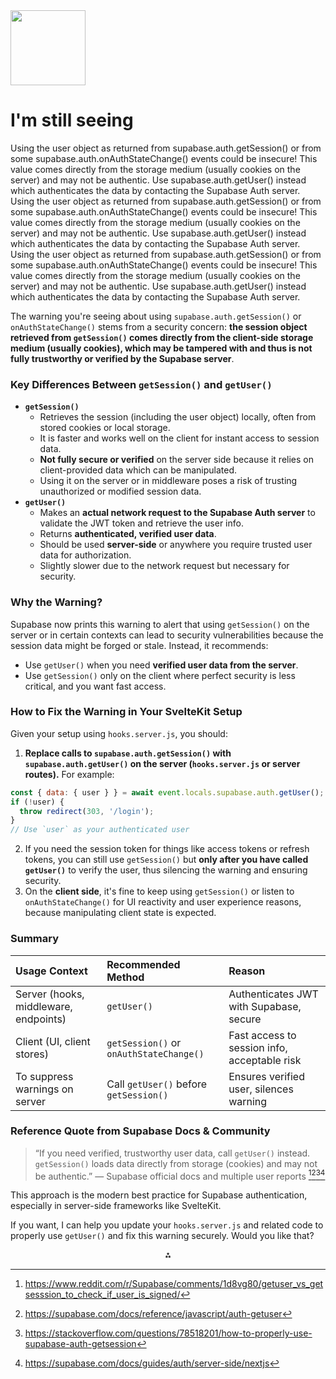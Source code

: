 <img src="https://r2cdn.perplexity.ai/pplx-full-logo-primary-dark%402x.png" class="logo" width="120"/>

# I'm still seeing

Using the user object as returned from supabase.auth.getSession() or from some supabase.auth.onAuthStateChange() events could be insecure! This value comes directly from the storage medium (usually cookies on the server) and may not be authentic. Use supabase.auth.getUser() instead which authenticates the data by contacting the Supabase Auth server.
Using the user object as returned from supabase.auth.getSession() or from some supabase.auth.onAuthStateChange() events could be insecure! This value comes directly from the storage medium (usually cookies on the server) and may not be authentic. Use supabase.auth.getUser() instead which authenticates the data by contacting the Supabase Auth server.
Using the user object as returned from supabase.auth.getSession() or from some supabase.auth.onAuthStateChange() events could be insecure! This value comes directly from the storage medium (usually cookies on the server) and may not be authentic. Use supabase.auth.getUser() instead which authenticates the data by contacting the Supabase Auth server.

The warning you're seeing about using `supabase.auth.getSession()` or `onAuthStateChange()` stems from a security concern: **the session object retrieved from `getSession()` comes directly from the client-side storage medium (usually cookies), which may be tampered with and thus is not fully trustworthy or verified by the Supabase server**.

### Key Differences Between `getSession()` and `getUser()`

- **`getSession()`**
    - Retrieves the session (including the user object) locally, often from stored cookies or local storage.
    - It is faster and works well on the client for instant access to session data.
    - **Not fully secure or verified** on the server side because it relies on client-provided data which can be manipulated.
    - Using it on the server or in middleware poses a risk of trusting unauthorized or modified session data.
- **`getUser()`**
    - Makes an **actual network request to the Supabase Auth server** to validate the JWT token and retrieve the user info.
    - Returns **authenticated, verified user data**.
    - Should be used **server-side** or anywhere you require trusted user data for authorization.
    - Slightly slower due to the network request but necessary for security.


### Why the Warning?

Supabase now prints this warning to alert that using `getSession()` on the server or in certain contexts can lead to security vulnerabilities because the session data might be forged or stale. Instead, it recommends:

- Use `getUser()` when you need **verified user data from the server**.
- Use `getSession()` only on the client where perfect security is less critical, and you want fast access.


### How to Fix the Warning in Your SvelteKit Setup

Given your setup using `hooks.server.js`, you should:

1. **Replace calls to `supabase.auth.getSession()` with `supabase.auth.getUser()` on the server (`hooks.server.js` or server routes).** For example:
```js
const { data: { user } } = await event.locals.supabase.auth.getUser();
if (!user) {
  throw redirect(303, '/login');
}
// Use `user` as your authenticated user
```

2. If you need the session token for things like access tokens or refresh tokens, you can still use `getSession()` but **only after you have called `getUser()`** to verify the user, thus silencing the warning and ensuring security.
3. On the **client side**, it's fine to keep using `getSession()` or listen to `onAuthStateChange()` for UI reactivity and user experience reasons, because manipulating client state is expected.

### Summary

| Usage Context | Recommended Method | Reason |
| :-- | :-- | :-- |
| Server (hooks, middleware, endpoints) | `getUser()` | Authenticates JWT with Supabase, secure |
| Client (UI, client stores) | `getSession()` or `onAuthStateChange()` | Fast access to session info, acceptable risk |
| To suppress warnings on server | Call `getUser()` before `getSession()` | Ensures verified user, silences warning |

### Reference Quote from Supabase Docs \& Community

> “If you need verified, trustworthy user data, call `getUser()` instead. `getSession()` loads data directly from storage (cookies) and may not be authentic.”
> — Supabase official docs and multiple user reports [^1][^2][^3][^10]

This approach is the modern best practice for Supabase authentication, especially in server-side frameworks like SvelteKit.

If you want, I can help you update your `hooks.server.js` and related code to properly use `getUser()` and fix this warning securely. Would you like that?

<div style="text-align: center">⁂</div>

[^1]: https://www.reddit.com/r/Supabase/comments/1d8vg80/getuser_vs_getsesssion_to_check_if_user_is_signed/

[^2]: https://supabase.com/docs/reference/javascript/auth-getuser

[^3]: https://stackoverflow.com/questions/78518201/how-to-properly-use-supabase-auth-getsession

[^4]: https://github.com/orgs/supabase/discussions/4400

[^5]: https://authjs.dev/getting-started/migrating-to-v5

[^6]: https://github.com/orgs/supabase/discussions/28983

[^7]: https://www.reddit.com/r/Supabase/comments/1io173w/getsession_vs_getuser/?tl=es-419

[^8]: https://supabase.com/docs/guides/auth/sessions

[^9]: https://supabase.com/docs/guides/auth/users

[^10]: https://supabase.com/docs/guides/auth/server-side/nextjs

